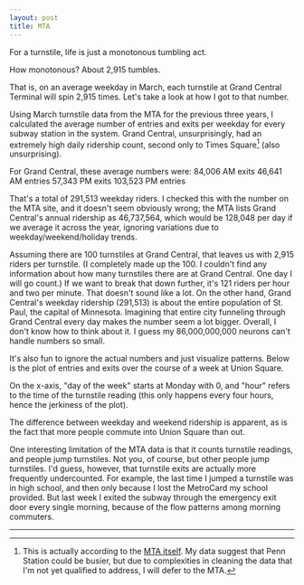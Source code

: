 ```yaml
---
layout: post
title: MTA
---
```


For a turnstile, life is just a monotonous tumbling act.

How monotonous? About 2,915 tumbles.

That is, on an average weekday in March, each turnstile at Grand Central Terminal will spin 2,915 times. Let's take a look at how I got to that number.

Using March turnstile data from the MTA for the previous three years, I calculated the average number of entries and exits per weekday for every subway station in the system. Grand Central, unsurprisingly, had an extremely high daily ridership count, second only to Times Square[^asterisk] (also unsurprising).

For Grand Central, these average numbers were:
84,006 AM exits
46,641 AM entries
57,343 PM exits
103,523 PM entries

That's a total of 291,513 weekday riders. I checked this with the number on the MTA site, and it doesn't seem obviously wrong; the MTA lists Grand Central's annual ridership as 46,737,564, which would be 128,048 per day if we average it across the year, ignoring variations due to weekday/weekend/holiday trends.

Assuming there are 100 turnstiles at Grand Central, that leaves us with 2,915 riders per turnstile. (I completely made up the 100. I couldn't find any information about how many turnstiles there are at Grand Central. One day I will go count.) If we want to break that down further, it's 121 riders per hour and two per minute. That doesn't sound like a lot. On the other hand, Grand Central's weekday ridership (291,513) is about the entire population of St. Paul, the capital of Minnesota. Imagining that entire city funneling through Grand Central every day makes the number seem a lot bigger. Overall, I don't know how to think about it. I guess my 86,000,000,000 neurons can't handle numbers so small.

It's also fun to ignore the actual numbers and just visualize patterns. Below is the plot of entries and exits over the course of a week at Union Square.

On the x-axis, "day of the week" starts at Monday with 0, and "hour" refers to the time of the turnstile reading (this only happens every four hours, hence the jerkiness of the plot).

The difference between weekday and weekend ridership is apparent, as is the fact that more people commute into Union Square than out.

One interesting limitation of the MTA data is that it counts turnstile readings, and people jump turnstiles. Not you, of course, but other people jump turnstiles. I'd guess, however, that turnstile exits are actually more frequently undercounted. For example, the last time I jumped a turnstile was in high school, and then only because I lost the MetroCard my school provided. But last week I exited the subway through the emergency exit door every single morning, because of the flow patterns among morning commuters.

---

[^asterisk]: This is actually according to the [MTA itself](http://web.mta.info/nyct/facts/ffsubway.htm). My data suggest that Penn Station could be busier, but due to complexities in cleaning the data that I'm not yet qualified to address, I will defer to the MTA.
